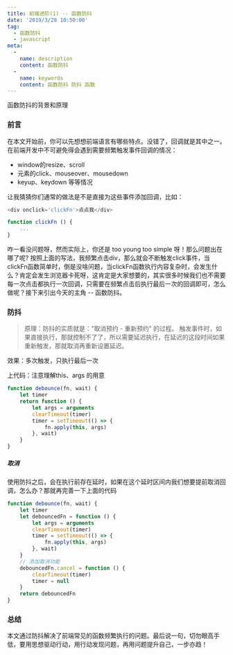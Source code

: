 ```yaml
---
title: 前端进阶(1) -- 函数防抖
date: '2019/3/28 10:50:00'
tag:
  - 函数防抖
  - javascript
meta:
  -
    name: description
    content: 函数防抖
  -
    name: keywords
    content: 函数防抖 防抖 函数
---
```


函数防抖的背景和原理
<!-- more -->

### 前言

在本文开始前，你可以先想想前端语言有哪些特点。没错了，回调就是其中之一。在前端开发中不可避免得会遇到需要频繁触发事件回调的情况：
- window的resize、scroll
- 元素的click、mouseover、mousedown
- keyup、keydown 等等情况

让我猜猜你们通常的做法是不是直接为这些事件添加回调，比如：
```js
<div onclick='clickFn'>点点我</div>

function clickFn () {
    ...
}
```
咋一看没问题呀，然而实际上，你还是 too young too simple 呀！那么问题出在哪了呢?
按照上面的写法，我频繁点击div，那么就会不断触发click事件，当clickFn函数简单时，倒是没啥问题，当clickFn函数执行内容复杂时，会发生什么？肯定会发生浏览器卡死呀，这肯定是大家想要的，其实很多时候我们也不需要每一次点击都执行一次回调，只需要在频繁点击后执行最后一次的回调即可，怎么做呢？接下来引出今天的主角 -- 函数防抖。
### 防抖
> 原理：防抖的实质就是："取消预约 - 重新预约" 的过程。 触发事件时，如果直接执行，那就控制不了了，所以需要延迟执行，在延迟的这段时间如果重新触发，那就取消再重新设置延迟。

效果：多次触发，只执行最后一次

上代码：注意理解this、args 的用意
```js
function debounce(fn, wait) {
    let timer
    return function () {
        let args = arguments
        clearTimeout(timer)
        timer = setTimeout(() => {
            fn.apply(this, args)
        }, wait)
    }
}
```
##### 取消
使用防抖之后，会在执行前存在延时，如果在这个延时区间内我们想要提前取消回调，怎么办？那就再完善一下上面的代码
```js
function debounce(fn, wait) {
    let timer
    let debouncedFn = function () {
        let args = arguments
        clearTimeout(timer)
        timer = setTimeout(() => {
            fn.apply(this, args)
        }, wait)
    }
    // 添加取消功能
    debouncedFn.cancel = function () {
        clearTimeout(timer)
        timer = null
    }
    return debouncedFn
}
```

### 总结
本文通过防抖解决了前端常见的函数频繁执行的问题。最后说一句，切勿眼高手低，要用思想驱动行动，用行动发现问题，再用问题提升自己，一步亦趋！